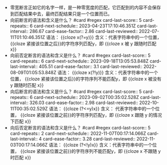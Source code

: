 - 零宽断言正如它的名字一样，是一种零宽度的匹配，它匹配到的内容不会保存到匹配结果中去，最终匹配结果只是一个位置而已。
- 向前断言的语法和含义是什么？ #card #regex
  card-last-score:: 5
  card-repeats:: 6
  card-next-schedule:: 2023-04-23T17:10:46.351Z
  card-last-interval:: 286.67
  card-ease-factor:: 2.86
  card-last-reviewed:: 2022-07-11T01:10:46.351Z
  语法： {{cloze x(?=y)}} 
  含义：代表字符串中的一个位置， {{cloze 紧接该位置之后}}的字符序列匹配y，即 {{cloze x 被 y 跟随时匹配 x}}
- 向前否定断言的语法和含义是什么？ #card #regex
  card-last-score:: 5
  card-repeats:: 6
  card-next-schedule:: 2023-09-18T13:05:53.848Z
  card-last-interval:: 405.51
  card-ease-factor:: 3.1
  card-last-reviewed:: 2022-08-09T01:05:53.848Z
  语法： {{cloze x(?!y)}} 
  含义：代表字符串中的一个位置， {{cloze 紧接该位置之后}}的字符序列不能匹配y，即 {{cloze x 被没有 y 跟随时匹配 x}}
- 向后断言的语法和含义是什么？ #card #regex
  card-last-score:: 5
  card-repeats:: 6
  card-next-schedule:: 2023-09-02T00:35:02.528Z
  card-last-interval:: 326.03
  card-ease-factor:: 2.98
  card-last-reviewed:: 2022-10-11T00:35:02.529Z
  语法： {{cloze (?<=y)x}} 
  含义： 代表字符串中的一个位置， {{cloze 紧接该位置之前}}的字符序列匹配y，即 {{cloze x 跟随 y 的情况下匹配 x}}
- 向后否定断言的语法和含义是什么？ #card #regex
  card-last-score:: 5
  card-repeats:: 2
  card-next-schedule:: 2022-11-07T00:17:14.066Z
  card-last-interval:: 4
  card-ease-factor:: 3.28
  card-last-reviewed:: 2022-11-03T00:17:14.066Z
  语法： {{cloze (?<!y)x}} 
  含义：代表字符串中的一个位置， {{cloze 紧接该位置之前}}的字符序列不能匹配y，即 {{cloze x 不跟随 y 时匹配 x}}